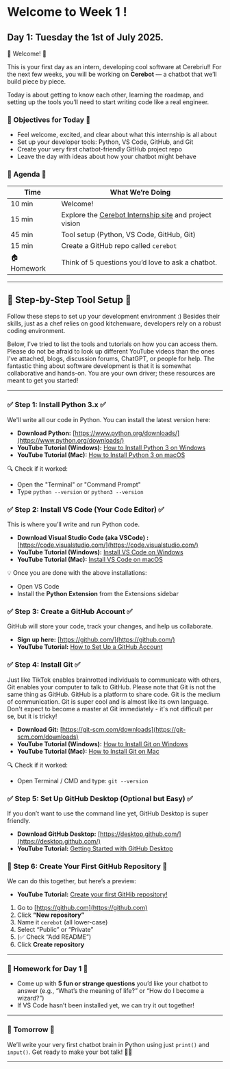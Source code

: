 # Welcome to Week 1 !

## Day 1: Tuesday the 1st of July 2025.


🎉  Welcome! 🎉 

This is your first day as an intern, developing cool software at Cerebriu!! 
For the next few weeks, you will be working on **Cerebot** — a chatbot that we’ll build piece by piece. 

Today is about getting to know each other, learning the roadmap, and setting up the tools you’ll need to start writing code like a real engineer.

### 🎯 Objectives for Today 🎯 

* Feel welcome, excited, and clear about what this internship is all about
* Set up your developer tools: Python, VS Code, GitHub, and Git
* Create your very first chatbot-friendly GitHub project repo
* Leave the day with ideas about how your chatbot might behave

### 📅 Agenda 📅

| Time        | What We’re Doing                                                                                           |
| ----------- | ---------------------------------------------------------------------------------------------------------- |
| 10 min      | Welcome!                                                                                                   |
| 15 min      | Explore the [Cerebot Internship site](https://virajrajurkar.github.io/cerebot-project/) and project vision |
| 45 min      | Tool setup (Python, VS Code, GitHub, Git)                                                                  |
| 15 min      | Create a GitHub repo called `cerebot`                                                             |
| 🏠 Homework | Think of 5 questions you’d love to ask a chatbot.                                                           |

---

## 💼 Step-by-Step Tool Setup 💼

Follow these steps to set up your development environment :)
Besides their skills, just as a chef relies on good kitchenware, developers rely on a robust coding environment. 

Below, I've tried to list the tools and tutorials on how you can access them. 
Please do not be afraid to look up different YouTube videos than the ones I've attached, blogs, discussion forums, ChatGPT, or people for help. 
The fantastic thing about software development is that it is somewhat collaborative and hands-on. You are your own driver; these resources are meant to get you started!

---

### ✅ Step 1: Install Python 3.x ✅

We'll write all our code in Python. You can install the latest version here:

* **Download Python:** [https://www.python.org/downloads/](https://www.python.org/downloads/)
* **YouTube Tutorial (Windows):** [How to Install Python 3 on Windows](https://youtu.be/e70ykVBazAg?si=ZkbcjKkPAK_Ld4rL)
* **YouTube Tutorial (Mac):** [How to Install Python 3 on macOS](https://youtu.be/utVZYVJSTZA?si=2NM_ZX3-ccZGWD6K)

🔍 Check if it worked:

* Open the "Terminal" or "Command Prompt"
* Type `python --version` or `python3 --version`

### ✅ Step 2: Install VS Code (Your Code Editor) ✅ 

This is where you’ll write and run Python code.

* **Download Visual Studio Code (aka VSCode) :** [https://code.visualstudio.com/](https://code.visualstudio.com/)
* **YouTube Tutorial (Windows):** [Install VS Code on Windows](https://youtu.be/DoLYVXR9SSc?si=8SMSH-jV6WpM62dh)
* **YouTube Tutorial (Mac):** [Install VS Code on macOS](https://youtu.be/w0xBQHKjoGo?si=hLc3XCDUBt9_AEIT)

💡 Once you are done with the above installations:

* Open VS Code
* Install the **Python Extension** from the Extensions sidebar

### ✅ Step 3: Create a GitHub Account ✅ 

GitHub will store your code, track your changes, and help us collaborate.

* **Sign up here:** [https://github.com/](https://github.com/)
* **YouTube Tutorial:** [How to Set Up a GitHub Account](https://youtu.be/Gn3w1UvTx0A?si=w01aK_GsLQdAMrGT)


### ✅ Step 4: Install Git ✅ 

Just like TikTok enables brainrotted individuals to communicate with others, Git enables your computer to talk to GitHub. 
Please note that Git is not the same thing as GitHub. GitHub is a platform to share code. Git is the medium of communication.
Git is super cool and is almost like its own language. Don't expect to become a master at Git immediately - it's not difficult per se, but it is tricky!

* **Download Git:** [https://git-scm.com/downloads](https://git-scm.com/downloads)
* **YouTube Tutorial (Windows):** [How to Install Git on Windows](https://youtu.be/t2-l3WvWvqg?si=e6NI0b4t6VFj2DJJ)
* **YouTube Tutorial (Mac):** [How to Install Git on Mac](https://youtu.be/B4qsvQ5IqWk?si=ba9GjesNtPn21ToP)

🔍 Check if it worked:

* Open Terminal / CMD and type: `git --version`

### ✅ Step 5: Set Up GitHub Desktop (Optional but Easy) ✅

If you don’t want to use the command line yet, GitHub Desktop is super friendly.

* **Download GitHub Desktop:** [https://desktop.github.com/](https://desktop.github.com/)
* **YouTube Tutorial:** [Getting Started with GitHub Desktop](https://www.youtube.com/watch?v=YDbjNaFONv4)

### 🚀 Step 6: Create Your First GitHub Repository 🚀

We can do this together, but here’s a preview:
* **YouTube Tutorial:** [Create your first GitHib repository!](https://youtu.be/-RZ03WHqkaY?si=M_jNYqeyVAqrlyVU)

1. Go to [https://github.com](https://github.com)
2. Click **“New repository”**
3. Name it `cerebot` (all lower-case)
4. Select “Public” or “Private”
5. (✅ Check “Add README”)
6. Click **Create repository**

---

### 📘 Homework for Day 1 📘

* Come up with **5 fun or strange questions** you’d like your chatbot to answer (e.g., “What’s the meaning of life?” or “How do I become a wizard?”)
* If VS Code hasn’t been installed yet, we can try it out together!

---

### 🔁 Tomorrow 🔁

We’ll write your very first chatbot brain in Python using just `print()` and `input()`. Get ready to make your bot talk! 🤖💬

---
